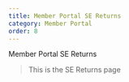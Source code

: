 ```yaml
---
title: Member Portal SE Returns
category: Member Portal
order: 8
---
```


Member Portal SE Returns

> This is the SE Returns page
